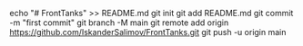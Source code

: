 echo "# FrontTanks" >> README.md
git init
git add README.md
git commit -m "first commit"
git branch -M main
git remote add origin https://github.com/IskanderSalimov/FrontTanks.git
git push -u origin main
